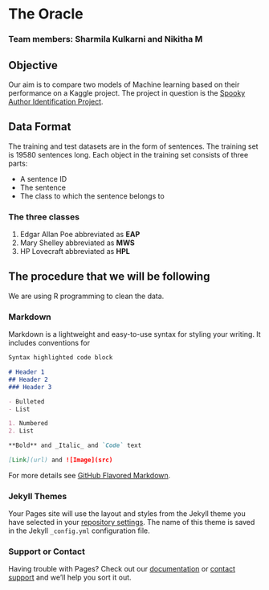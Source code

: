 # The Oracle
### Team members: Sharmila Kulkarni and Nikitha M

## Objective
Our aim is to compare two models of Machine learning based on their performance on a Kaggle project. The project in question is the [Spooky Author Identification Project](https://www.kaggle.com/c/spooky-author-identification). 


## Data Format
The training and test datasets are in the form of sentences. The training set is 19580 sentences long. Each object in the training set consists of three parts:
- A sentence ID
- The sentence
- The class to which the sentence belongs to

### The three classes
1. Edgar Allan Poe abbreviated as **EAP**
2. Mary Shelley abbreviated as **MWS**
3. HP Lovecraft abbreviated as **HPL**

## The procedure that we will be following
We are using R programming to clean the data. 



### Markdown

Markdown is a lightweight and easy-to-use syntax for styling your writing. It includes conventions for

```markdown
Syntax highlighted code block

# Header 1
## Header 2
### Header 3

- Bulleted
- List

1. Numbered
2. List

**Bold** and _Italic_ and `Code` text

[Link](url) and ![Image](src)
```

For more details see [GitHub Flavored Markdown](https://guides.github.com/features/mastering-markdown/).

### Jekyll Themes

Your Pages site will use the layout and styles from the Jekyll theme you have selected in your [repository settings](https://github.com/SharmilaKulkarni/SharmilaKulkarni.github.io/settings). The name of this theme is saved in the Jekyll `_config.yml` configuration file.

### Support or Contact

Having trouble with Pages? Check out our [documentation](https://help.github.com/categories/github-pages-basics/) or [contact support](https://github.com/contact) and we’ll help you sort it out.

